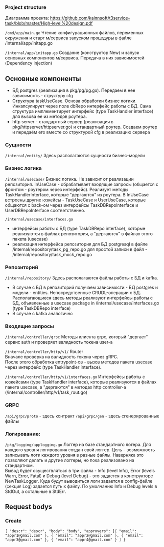 ### Project structure
Диаграмма проекта: https://github.com/kainnsoft/t3service-task/blob/master/High-level%20design.pdf


`/cmd/app/main.go`
Чтение конфигурационных файлов, переменных окружения и старт м/сервиса запуском процедуры в файле /internal/app/initapp.go

`/internal/app/initapp.go`
Создание (конструктор New) и запуск основных компонентов м/сервиса. Передача в них зависимостей (Dependency injection)

## Основные компоненты
- БД postgres (реализация в pkg/pg/pg.go). Передаем в нее зависимость - структуру cfg
- Структура taskUseCase. Основа обработки бизнес логики. Инкапсулирует через поле dbRepo интерфейс работы с БД. Сама структура имплементирует интерфейс (type TaskHandler interface) для вызова ее из методов роутера.
- http server - стандартный сервер (реализация в pkg/httpserver/httpserver.go) и стандартный роутер. Создаем роутер и передаём его вместе со структурой cfg в реализацию сервера

### Сущности
`/internal/entity/`
Здесь располагаются сущности бизнес-модели

### Бизнес логика
`/internal/usecase/`
Бизнес логика. Не зависит от реализации репозитория.
InUseCase - обрабатывает входящие запросы (общается с фронтом - роутером через интерфейс). Реализует методы TaskHandlerInterface, которые "дергаются" из роутера.
В InUseCase встроены другие юзкейсы - TaskUseCase и UserUseCase, которые общаются с back-ом через интерфейсы TaskDBRepoInterface и UserDBRepoInterface соответственно.

`/internal/usecase/interfaces.go`
- интерфейсы работы с БД (type TaskDBRepo interface), которые реализуются в файлах репозитория, а "дергаются" в файлах этого пакета (usecase) 
- реализация интерфейса репозитория для БД postgresql в файле /internal/repository/task_pg_repo.go
                                    для простой записи в файл - /internal/repository/task_mock_repo.go

### Репозиторий
`/internal/repository/`
Здесь располагаются файлы работы с БД и kafka.
- В случае с БД в репозиторий получаем зависимости - БД postgres и модели - entities. Непосредственные CRUDL-операции с БД. Располагающиеся здесь методы реализуют интерфейсы работы с БД, объявленные в usecase package in /internal/usecase/interfaces.go  (type TaskDBRepo interface)
- В случае с kafka аналогично

### Входящие запросы
`/internal/controller/grpc`
Методы клиента grpc, который "дергает" сервис auth и проверяет валидность токена user-а

`/internal/controller/http/v1/`
Router<br>
Вначале проверка на валидность токена через gRPC.<br>
После этого обработка entrypoint-ов - вызов методов пакета usecase через интерфейс (type TaskHandler interface).

`/internal/controller/http/v1/interfaces.go`
Интерфейсы работы с юзкейсами (type TaskHandler interface), которые реализуются в файлах пакета usecase, а "дергаются" в методах http controller-а (/internal/controller/http/v1/task_rout.go)

### GRPC
`/api/grpc/proto` - здесь контракт
`/api/grpc/gen` - здесь сгенерированные файлы
### Логирование:
`/pkg/logging/applogging.go`
Логгер на базе стандартного логера. Для каждого уровня логирования создан свой логгер. Цель - возможность записывать логи каждого уровня в разные файлы. Наверняка это позволяют делать и другие логгеры, но пока реализовано на стандартном. <br>
Вывод будет осуществляться в три файла - Info (level Info), Error (levels Warn, Error, Fatal) и Debug (level Debug) - это задается в конструкторе NewTaskLogger.
Куда будут выводиться логи задается в config-файле (секция Log) задается путь к файлу. По умолчанию Info и Debug levels в StdOut, а остальные в StdErr.


## Request bodys

### Create
`{
	"descr": "descr",
	"body": "body",
	"approvers": [{
			"email": "appr1@gmail.com"
		},
		{
			"email": "appr2@gmail.com"
		},
		{
			"email": "appr3@gmail.com"
		},
		{
			"email": "appr4@gmail.com"
		}
	]
}`
